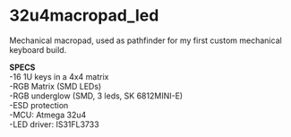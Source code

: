 # 32u4macropad_led
Mechanical macropad, used as pathfinder for my first custom mechanical keyboard build.  

**SPECS**  
-16 1U keys in a 4x4 matrix  
-RGB Matrix (SMD LEDs)  
-RGB underglow (SMD, 3 leds, SK 6812MINI-E)  
-ESD protection  
-MCU: Atmega 32u4  
-LED driver: IS31FL3733  
